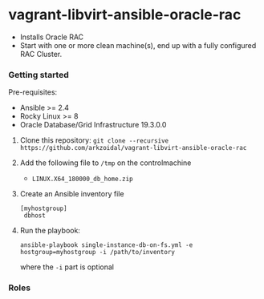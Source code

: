 # vagrant-libvirt-ansible-oracle-rac

- Installs Oracle RAC
- Start with one or more clean machine(s), end up with a fully configured RAC Cluster.

### Getting started

Pre-requisites:

- Ansible >= 2.4
- Rocky Linux >= 8
- Oracle Database/Grid Infrastructure 19.3.0.0

1. Clone this repository:
   `git clone --recursive https://github.com/arkzoidal/vagrant-libvirt-ansible-oracle-rac`

2. Add the following file to `/tmp` on the controlmachine
   - `LINUX.X64_180000_db_home.zip`

3. Create an Ansible inventory file
   ```
   [myhostgroup]
    dbhost
   ```

4. Run the playbook:

   `ansible-playbook single-instance-db-on-fs.yml -e hostgroup=myhostgroup -i /path/to/inventory`

   where the `-i` part is optional


### Roles
